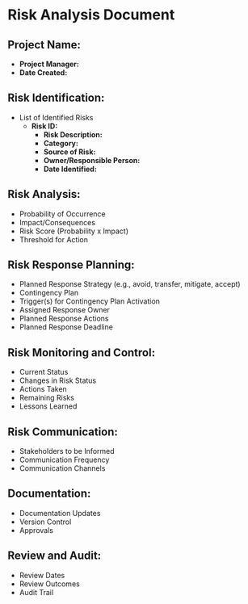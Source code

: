 # Risk Analysis Document

## Project Name:
- **Project Manager:**
- **Date Created:**

## Risk Identification:
- List of Identified Risks
  - **Risk ID:**
    - **Risk Description:**
    - **Category:**
    - **Source of Risk:**
    - **Owner/Responsible Person:**
    - **Date Identified:**

## Risk Analysis:
- Probability of Occurrence
- Impact/Consequences
- Risk Score (Probability x Impact)
- Threshold for Action

## Risk Response Planning:
- Planned Response Strategy (e.g., avoid, transfer, mitigate, accept)
- Contingency Plan
- Trigger(s) for Contingency Plan Activation
- Assigned Response Owner
- Planned Response Actions
- Planned Response Deadline

## Risk Monitoring and Control:
- Current Status
- Changes in Risk Status
- Actions Taken
- Remaining Risks
- Lessons Learned

## Risk Communication:
- Stakeholders to be Informed
- Communication Frequency
- Communication Channels

## Documentation:
- Documentation Updates
- Version Control
- Approvals

## Review and Audit:
- Review Dates
- Review Outcomes
- Audit Trail

